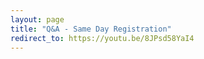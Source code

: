 ```yaml
---
layout: page
title: "Q&A - Same Day Registration"
redirect_to: https://youtu.be/8JPsd58YaI4
---
```



